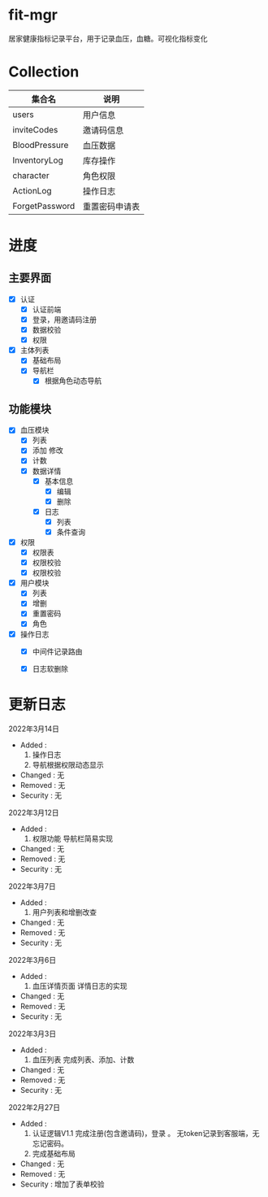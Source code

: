 <!--
 * @Description: 项目说明
 * @Author: hairyOwl
 * @Date: 2022-02-23 14:18:22
 * @LastEditors: hairyOwl
 * @LastEditTime: 2022-03-15 14:44:00
-->
# fit-mgr
居家健康指标记录平台，用于记录血压，血糖。可视化指标变化
# Collection
| 集合名         | 说明       |
| ------------- | ---------- |
| users         | 用户信息   |
| inviteCodes   | 邀请码信息 |
| BloodPressure | 血压数据   | 
| InventoryLog  | 库存操作   |
| character     | 角色权限   |
| ActionLog     | 操作日志   |
| ForgetPassword| 重置密码申请表|


# 进度
## 主要界面
- [x] 认证
    - [x] 认证前端
    - [x] 登录，用邀请码注册
    - [x] 数据校验
    - [x] 权限
- [x] 主体列表
    - [x] 基础布局
    - [x] 导航栏
        - [x] 根据角色动态导航

## 功能模块
- [x] 血压模块
    - [x] 列表
    - [x] 添加 修改
    - [x] 计数
    - [x] 数据详情
        - [X] 基本信息
            - [x] 编辑
            - [x] 删除
        - [x] 日志
            - [x] 列表
            - [x] 条件查询
- [x] 权限
    - [x] 权限表
    - [x] 权限校验
    - [x] 权限校验
- [x] 用户模块
    - [x] 列表
    - [x] 增删
    - [x] 重置密码
    - [x] 角色
- [x] 操作日志
    - [x] 中间件记录路由
    - [x] 日志软删除


# 更新日志
2022年3月14日
- Added : 
    1. 操作日志
    2. 导航根据权限动态显示
- Changed : 无
- Removed : 无
- Security : 无

2022年3月12日
- Added : 
    1. 权限功能 导航栏简易实现
- Changed : 无
- Removed : 无
- Security : 无

2022年3月7日
- Added : 
    1. 用户列表和增删改查
- Changed : 无
- Removed : 无
- Security : 无

2022年3月6日
- Added : 
    1. 血压详情页面 详情日志的实现
- Changed : 无
- Removed : 无
- Security : 无

2022年3月3日 
- Added : 
    1. 血压列表 完成列表、添加、计数
- Changed : 无
- Removed : 无
- Security : 无

2022年2月27日 
- Added : 
    1. 认证逻辑V1.1 完成注册(包含邀请码)，登录 。 无token记录到客服端，无忘记密码。
    2. 完成基础布局
- Changed : 无
- Removed : 无
- Security : 增加了表单校验

